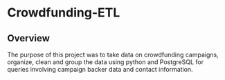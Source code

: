 # Crowdfunding-ETL
## Overview
The purpose of this project was to take data on crowdfunding campaigns, organize, clean and group the data using python and PostgreSQL for queries involving campaign backer data and contact information.
